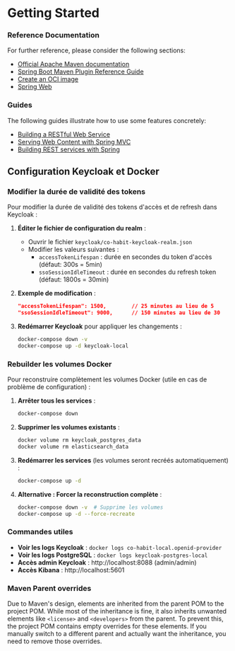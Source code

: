 # Getting Started

### Reference Documentation
For further reference, please consider the following sections:

* [Official Apache Maven documentation](https://maven.apache.org/guides/index.html)
* [Spring Boot Maven Plugin Reference Guide](https://docs.spring.io/spring-boot/3.4.5/maven-plugin)
* [Create an OCI image](https://docs.spring.io/spring-boot/3.4.5/maven-plugin/build-image.html)
* [Spring Web](https://docs.spring.io/spring-boot/3.4.5/reference/web/servlet.html)

### Guides
The following guides illustrate how to use some features concretely:

* [Building a RESTful Web Service](https://spring.io/guides/gs/rest-service/)
* [Serving Web Content with Spring MVC](https://spring.io/guides/gs/serving-web-content/)
* [Building REST services with Spring](https://spring.io/guides/tutorials/rest/)

## Configuration Keycloak et Docker

### Modifier la durée de validité des tokens

Pour modifier la durée de validité des tokens d'accès et de refresh dans Keycloak :

1. **Éditer le fichier de configuration du realm** :
   - Ouvrir le fichier `keycloak/co-habit-keycloak-realm.json`
   - Modifier les valeurs suivantes :
     - `accessTokenLifespan` : durée en secondes du token d'accès (défaut: 300s = 5min)
     - `ssoSessionIdleTimeout` : durée en secondes du refresh token (défaut: 1800s = 30min)

2. **Exemple de modification** :
   ```json
   "accessTokenLifespan": 1500,        // 25 minutes au lieu de 5
   "ssoSessionIdleTimeout": 9000,      // 150 minutes au lieu de 30
   ```

3. **Redémarrer Keycloak** pour appliquer les changements :
   ```bash
   docker-compose down -v
   docker-compose up -d keycloak-local
   ```

### Rebuilder les volumes Docker

Pour reconstruire complètement les volumes Docker (utile en cas de problème de configuration) :

1. **Arrêter tous les services** :
   ```bash
   docker-compose down
   ```

2. **Supprimer les volumes existants** :
   ```bash
   docker volume rm keycloak_postgres_data
   docker volume rm elasticsearch_data
   ```

3. **Redémarrer les services** (les volumes seront recréés automatiquement) :
   ```bash
   docker-compose up -d
   ```

4. **Alternative : Forcer la reconstruction complète** :
   ```bash
   docker-compose down -v  # Supprime les volumes
   docker-compose up -d --force-recreate
   ```

### Commandes utiles

- **Voir les logs Keycloak** : `docker logs co-habit-local.openid-provider`
- **Voir les logs PostgreSQL** : `docker logs keycloak-postgres-local`
- **Accès admin Keycloak** : http://localhost:8088 (admin/admin)
- **Accès Kibana** : http://localhost:5601

### Maven Parent overrides

Due to Maven's design, elements are inherited from the parent POM to the project POM.
While most of the inheritance is fine, it also inherits unwanted elements like `<license>` and `<developers>` from the parent.
To prevent this, the project POM contains empty overrides for these elements.
If you manually switch to a different parent and actually want the inheritance, you need to remove those overrides.

